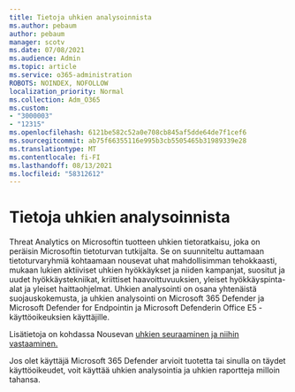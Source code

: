 ```yaml
---
title: Tietoja uhkien analysoinnista
ms.author: pebaum
author: pebaum
manager: scotv
ms.date: 07/08/2021
ms.audience: Admin
ms.topic: article
ms.service: o365-administration
ROBOTS: NOINDEX, NOFOLLOW
localization_priority: Normal
ms.collection: Adm_O365
ms.custom:
- "3000003"
- "12315"
ms.openlocfilehash: 6121be582c52a0e708cb845af5dde64de7f1cef6
ms.sourcegitcommit: ab75f66355116e995b3cb5505465b31989339e28
ms.translationtype: MT
ms.contentlocale: fi-FI
ms.lasthandoff: 08/13/2021
ms.locfileid: "58312612"
---
```

# <a name="about-threat-analytics"></a>Tietoja uhkien analysoinnista

Threat Analytics on Microsoftin tuotteen uhkien tietoratkaisu, joka on peräisin Microsoftin tietoturvan tutkijalta. Se on suunniteltu auttamaan tietoturvaryhmiä kohtaamaan nousevat uhat mahdollisimman tehokkaasti, mukaan lukien aktiiviset uhkien hyökkäykset ja niiden kampanjat, suositut ja uudet hyökkäystekniikat, kriittiset haavoittuvuuksien, yleiset hyökkäyspinta-alat ja yleiset haittaohjelmat. Uhkien analysointi on osana yhtenäistä suojauskokemusta, ja uhkien analysointi on Microsoft 365 Defender ja Microsoft Defender for Endpointin ja Microsoft Defenderin Office E5 -käyttöoikeuksien käyttäjille. 

Lisätietoja on kohdassa Nousevan [uhkien seuraaminen ja niihin vastaaminen.](https://docs.microsoft.com/microsoft-365/security/defender/threat-analytics)

Jos olet käyttäjä Microsoft 365 Defender arvioit tuotetta tai sinulla on täydet käyttöoikeudet, voit käyttää uhkien analysointia ja uhkien raportteja milloin tahansa. 